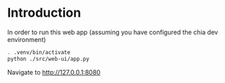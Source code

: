 # Introduction

In order to run this web app (assuming you have configured the chia dev environment)

````bash
. .venv/bin/activate
python ./src/web-ui/app.py
````

Navigate to http://127.0.0.1:8080